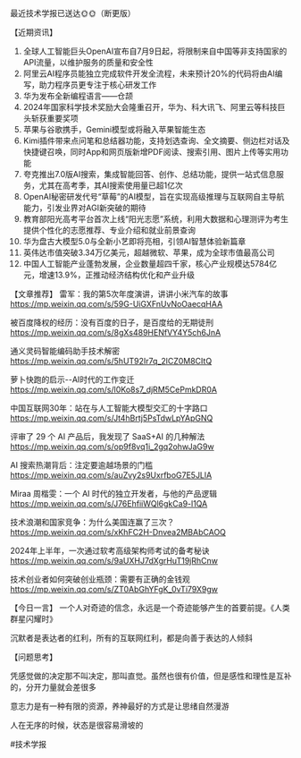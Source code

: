 最近技术学报已送达🌞🌞（断更版）

【近期资讯】
1. 全球人工智能巨头OpenAI宣布自7月9日起，将限制来自中国等非支持国家的API流量，以维护服务的质量和安全性
2. 阿里云AI程序员能独立完成软件开发全流程，未来预计20%的代码将由AI编写，助力程序员更专注于核心研发工作
3. 华为发布全新编程语言——仓颉
4. 2024年国家科学技术奖励大会隆重召开，华为、科大讯飞、阿里云等科技巨头斩获重要奖项
5. 苹果与谷歌携手，Gemini模型或将融入苹果智能生态
6. Kimi插件带来点问笔和总结器功能，支持划选查询、全文摘要、侧边栏对话及快捷键召唤，同时App和网页版新增PDF阅读、搜索引用、图片上传等实用功能
7. 夸克推出7.0版AI搜索，集成智能回答、创作、总结功能，提供一站式信息服务，尤其在高考季，其AI搜索使用量已超1亿次
8. OpenAI秘密研发代号“草莓”的AI模型，旨在实现高级推理与互联网自主导航能力，引发业界对AGI新突破的期待
9. 教育部阳光高考平台首次上线“阳光志愿”系统，利用大数据和心理测评为考生提供个性化的志愿推荐、专业介绍和就业前景查询
10. 华为盘古大模型5.0与全新小艺即将亮相，引领AI智慧体验新篇章
11. 英伟达市值突破3.34万亿美元，超越微软、苹果，成为全球市值最高公司
12. 中国人工智能产业蓬勃发展，企业数量超四千家，核心产业规模达5784亿元，增速13.9%，正推动经济结构优化和产业升级

【文章推荐】
雷军：我的第5次年度演讲，讲讲小米汽车的故事
https://mp.weixin.qq.com/s/59G-UiGXFnUvNoOaecqHAA

被百度降权的经历：没有百度的日子，是百度给的无期徒刑
https://mp.weixin.qq.com/s/8gXs489HENfVY4Y5ch6JnA

通义灵码智能编码助手技术解密
https://mp.weixin.qq.com/s/5hUT92Ir7q_2lCZ0M8CItQ

萝卜快跑的启示--AI时代的工作变迁
https://mp.weixin.qq.com/s/l0Ko8s7_djRM5CePmkDR0A

中国互联网30年：站在与人工智能大模型交汇的十字路口
https://mp.weixin.qq.com/s/Jt4hBrtj5PsTdwLpYApGNQ

评审了 29 个 AI 产品后，我发现了 SaaS+AI 的几种解法
https://mp.weixin.qq.com/s/op9f8vq1i_2gq2ohwJaG9w

AI 搜索热潮背后：注定要逾越场景的门槛
https://mp.weixin.qq.com/s/auZvy2s9UxrfboG7E5JLlA

Miraa 周楷雯：一个 AI 时代的独立开发者，与他的产品逻辑
https://mp.weixin.qq.com/s/J76EhfiiWQl6gkCa9-l1QA

技术浪潮和国家竞争：为什么美国连赢了三次？
https://mp.weixin.qq.com/s/xKhFC2H-Dnvea2MBAbCAOQ

2024年上半年，一次通过软考高级架构师考试的备考秘诀
https://mp.weixin.qq.com/s/9aUXHJ7dXgrHuT19jRhCnw

技术创业者如何突破创业瓶颈：需要有正确的金钱观
https://mp.weixin.qq.com/s/ZT0AbGhYFgK_0vTi79X9gw

【今日一言】
一个人对奇迹的信念，永远是一个奇迹能够产生的首要前提。《人类群星闪耀时》

沉默者是表达者的红利，所有的互联网红利，都是向善于表达的人倾斜

【问题思考】

凭感觉做的决定那不叫决定，那叫直觉。虽然也很有价值，但是感性和理性是互补的，分开力量就会差很多

意志力是有一种有限的资源，养神最好的方式是让思绪自然漫游

人在无序的时候，状态是很容易滑坡的

#技术学报